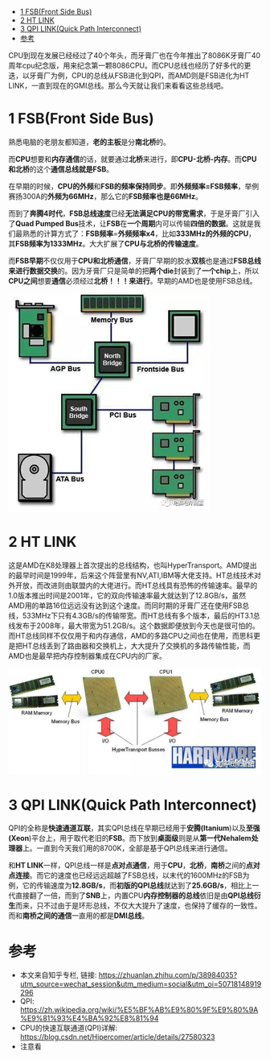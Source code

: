 
<!-- @import "[TOC]" {cmd="toc" depthFrom=1 depthTo=6 orderedList=false} -->

<!-- code_chunk_output -->

* [1 FSB(Front Side Bus)](#1-fsbfront-side-bus)
* [2 HT LINK](#2-ht-link)
* [3 QPI LINK(Quick Path Interconnect)](#3-qpi-linkquick-path-interconnect)
* [参考](#参考)

<!-- /code_chunk_output -->

CPU到现在发展已经经过了40个年头，而牙膏厂也在今年推出了8086K牙膏厂40周年cpu纪念版，用来纪念第一颗8086CPU。而CPU总线也经历了好多代的更迭，以牙膏厂为例，CPU的总线从FSB进化到QPI，而AMD则是FSB进化为HT LINK，一直到现在的GMI总线。那么今天就让我们来看看这些总线吧。

# 1 FSB(Front Side Bus)

熟悉电脑的老朋友都知道，**老的主板**是分**南北桥**的。

而**CPU**想要和**内存通信**的话，就要通过**北桥**来进行，即**CPU\-北桥\-内存**。而**CPU和北桥**的这个**通信总线就是FSB**。

在早期的时候，**CPU的外频**和**FSB的频率保持同步**。即**外频频率=FSB频率**，举例赛扬300A的**外频为66MHz**，那么它的**FSB频率也是66MHz**。

而到了**奔腾4时代**，**FSB总线速度**已经**无法满足CPU的带宽需求**，于是牙膏厂引入了**Quad Pumped Bus**技术，让**FSB**在**一个周期**内可以传输**四倍的数据**。这就是我们最熟悉的计算方式了：**FSB频率**=**外频频率x4**，比如**333MHz的外频的CPU**，其**FSB频率为1333MHz**。大大扩展了**CPU与北桥的传输速度**。

而**FSB早期**不仅仅用于**CPU和北桥通信**，牙膏厂早期的胶水**双核**也是通过**FSB总线来进行数据交换**的。因为牙膏厂只是简单的把**两个die**封装到了**一个chip**上，所以**CPU之间**想要**通信**必须经过**北桥！！！来进行**。早期的AMD也是使用FSB总线。

![](./images/2019-04-24-10-17-28.png)

# 2 HT LINK

这是AMD在K8处理器上首次提出的总线结构，也叫HyperTransport。AMD提出的最早时间是1999年，后来这个阵营里有NV,ATI,IBM等大佬支持。HT总线技术对外开放，而改进则由联盟内的大佬进行。而HT总线具有恐怖的传输速率。最早的1.0版本推出时间是2001年，它的双向传输速率最大就达到了12.8GB/s，虽然AMD用的单路16位远远没有达到这个速度。而同时期的牙膏厂还在使用FSB总线，533MHz下只有4.3GB/s的传输带宽。而HT总线有多个版本，最后的HT3.1总线发布于2008年，最大带宽为51.2GB/s。这个数据即便放到今天也是很可怕的。而HT总线同样不仅仅用于和内存通信，AMD的多路CPU之间也在使用，而思科更是把HT总线丢到了路由器和交换机上，大大提升了交换机的多路传输性能，而AMD也是最早把内存控制器集成在CPU内的厂家。

![](./images/2019-04-24-10-31-54.png)

# 3 QPI LINK(Quick Path Interconnect)

QPI的全称是**快速通道互联**，其实QPI总线在早期已经用于**安腾(Itanium**)以及**至强(Xeon**)平台上，用于取代老旧的**FSB**。而下放到**桌面级**则是从**第一代Nehalem处理器**上。一直到今天我们用的8700K，全部是基于QPI总线来进行通信。

和**HT LINK**一样，QPI总线一样是**点对点通信**，用于**CPU**，**北桥**，**南桥**之间的**点对点连接**。而它的速度也已经远远超越了FSB总线，以末代的1600MHz的FSB为例，它的传输速度为**12.8GB/s**，而**初版的QPI总线**就达到了**25.6GB/s**，相比上一代直接翻了一倍，而到了**SNB**上，内置CPU**内存控制器的总线**依旧是由**QPI总线衍生**而来，只不过由于是环形总线，不仅大大提升了速度，也保持了缓存的一致性。而和**南桥之间的通信**一直用的都是**DMI总线**。




# 参考

- 本文来自知乎专栏, 链接: https://zhuanlan.zhihu.com/p/38984035?utm_source=wechat_session&utm_medium=social&utm_oi=50718148919296
- QPI: https://zh.wikipedia.org/wiki/%E5%BF%AB%E9%80%9F%E9%80%9A%E9%81%93%E4%BA%92%E8%81%94
- CPU的快速互联通道(QPI)详解: https://blog.csdn.net/Hipercomer/article/details/27580323
- 注意看